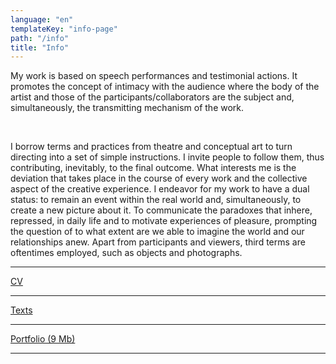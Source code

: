 ```yaml
---
language: "en"
templateKey: "info-page"
path: "/info"
title: "Info"
---
```

<p>
My work is based on speech performances and testimonial actions. It promotes the concept of intimacy with the audience where the body of the artist and those of the participants/collaborators are the subject and, simultaneously, the transmitting mechanism of the work.
</p>
<br />
<p>
      I borrow terms and practices from theatre and conceptual art to turn directing into a set of simple instructions. I invite people to follow them, thus contributing, inevitably, to the final outcome. What interests me is the deviation that takes place in the course of every work and the collective aspect of the creative experience. I endeavor for my work to have a dual status: to remain an event within the real world and, simultaneously, to create a new picture about it. To communicate the paradoxes that inhere, repressed, in daily life and to motivate experiences of pleasure, prompting the question of to what extent are we able to imagine the world and our relationships anew. Apart from participants and viewers, third terms are oftentimes employed, such as objects and photographs.
    </p>
    <hr />

<p>
<a href='../../pdf/tsampazi_CV_en.pdf' target='_blank' class='textOverlay'>CV</a>
</p>

<hr />

<p>
<a href='../../pdf/Tsampazi_text_en.pdf' target='_blank' class='textOverlay'>Texts</a>
</p>

<hr />

<p>
<a href='../../pdf/Tsampazi_english_portfolio_9Mb.pdf' target='_blank' class='textOverlay'>Portfolio (9 Mb)</a>
</p>

<hr />
